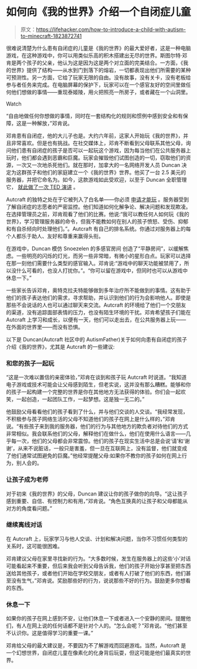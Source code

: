 # 如何向《我的世界》介绍一个自闭症儿童

> 原文：<https://lifehacker.com/how-to-introduce-a-child-with-autism-to-minecraft-1823872741>

很难说清楚为什么患有自闭症的儿童是《我的世界》的最大爱好者，这是一种电脑游戏，在这种游戏中，你可以用类似乐高的积木搭建出无尽的世界。斯图尔特·邓肯是两个孩子的父亲，他认为这是因为这是两个对立面的完美结合。一方面，《我的世界》提供了结构——从水到门到落下的熔岩，一切都表现出他们所需要的某种可预测性。另一方面，它给了玩家无限的自由。没有故事，没有关卡，没有老板给参与者任务来完成。在电脑屏幕的保护下，玩家可以在一个感官友好的空间里做任何他们想做的事情——重现泰姬陵，用火把照亮一所房子，或者藏在一个山洞里。

Watch

“自由地做任何你想做的事情，同时在一套结构化的规则和惯例中感到安全和有保障，这是一种解放，”邓肯说。

邓肯患有自闭症，他的大儿子也是。大约六年前，这家人开始玩《我的世界》，并且非常喜欢。但是也有挑战。在社交媒体上，邓肯不断看到父母联系其他父母，询问他们患有自闭症的孩子是否可以一起玩这个游戏，因为每当他们在公共服务器上玩时，他们都会遇到恶霸和巨魔。玩家会摧毁他们试图创造的一切，窃取他们的资源，一次又一次地杀死他们。就在那时，加拿大的一名网络开发人员 Duncan 决定为这群孩子和他们的家庭建立一个《我的世界》世界。他买了一台 2.5 美元的服务器，并把它命名为。如今，这款游戏如此受欢迎，以至于 Duncan 全职管理它， [就此做了一次 TED 演讲](https://www.ted.com/talks/stuart_duncan_how_i_use_minecraft_to_help_kids_with_autism) 。

Autcraft 的独特之处在于它被列入了白名单——你必须 [申请才能玩](http://www.autcraft.com/whitelist) 。服务器受到了解自闭症的志愿者的严密监控。他们知道如何化解争论、解决问题和发现欺凌。在选择管理员之前，邓肯观看了他们的比赛。他说:“我可以教任何人如何玩《我的世界》，学习管理服务器的命令，但我不能教如何在别人的孩子愤怒、受伤、抑郁和有自杀倾向时处理他们。”。Autcraft 有自己的排名系统。你通过对服务器上的每个人都乐于助人、友好和尊重来赢得头衔。

在游戏中，Duncan 模仿 Snoezelen 的多感官房间 创造了“平静房间”，以缓解焦虑。一些明亮的闪烁的灯光，而另一些非常暗，有微小的星形白点。玩家可以选择在那一刻他们需要什么类型的感官输入。邓肯说:“游戏中的聊天功能被禁用了，所以没什么可看的，也没人打扰你。”。“你可以留在游戏中，但同时也可以从游戏中休息一下。”

一些家长告诉邓肯，奥特克拉夫特能够做到多年治疗所不能做到的事情。这有助于他们的孩子表达他们的需求，寻求帮助，并认识到他们的行为会影响他人。即使是那些不会说话的人也可以通过聊天来交流。Autcraft 的环境给了他们一个交朋友的渠道，没有追踪面部表情的压力，也没有陌生环境的干扰。邓肯希望孩子们能在 Autcraft 上学习和成长，以便有一天，他们可以走出去，在公共服务器上玩——在外面的世界里——而没有恐惧。

以下是 Duncan(Autcraft 社区中的 AutismFather)关于如何向患有自闭症的孩子介绍《我的世界》，尤其是 Autcraft 的一些建议:

### 和您的孩子一起玩

“这是一次难以置信的亲密体验，”邓肯在谈到和孩子玩 Autcraft 时说道。“我知道电子游戏或技术可能会让父母感到陌生，但老实说，这并没有那么糟糕。能够和你的孩子一起构建一个完整的世界是你在其他地方无法获得的体验。你们会一起欢笑，一起创造，一起团队工作，一起梦想。这是独一无二的。”

他鼓励父母看看他们的孩子看到了什么，并与他们交谈的人交谈。“我经常发现，不积极参与孩子网络生活的父母不知道他们的孩子在网上是什么样的，”邓肯说。“有些孩子来到我的服务器，他们的行为与其他地方的欺负者对待他们的方式非常相似。我会联系他们的父母，解释他们在做什么，他们在使用什么语言——几乎每一次，他们的父母都会非常震惊。他们的孩子在现实生活中总是会说‘请’和‘谢谢’，从来不说脏话，一般只是害羞，但一旦在互联网上，没有监督，他们就变成了他们通常试图避免的巨魔。”他经常提醒父母:如果你不教你的孩子如何在网上行为，别人会的。

### **让孩子成为老师**

对于初来《我的世界》的父母，Duncan 建议让你的孩子做你的向导。“这让孩子感到重要、自信、有控制力和有用，”邓肯说。“角色互换真的让孩子和父母都能从对方的角度看问题。”

### 继续离线对话

在 Autcraft 上，玩家学习与他人交谈、计划和解决问题，当你不习惯任何类型的关系时，这可能很困难。

邓肯建议父母在家里寻找新的行为。“大多数时候，发生在服务器上的这些‘小’对话可能看起来不重要，但后来我会听到父母告诉我，他们的孩子开始分享甚至把东西送给其他孩子，或者他们开始在学校交朋友，或者有人打破了他们的东西，他们甚至没有生气，”邓肯说。奖励那些好的行为，说说那些不好的行为。鼓励更多你想看的东西。

### 休息一下

如果你的孩子在网上感到不安，让他们休息一下或者进入一个安静的房间。提醒他们，有人在网上说的任何话都不是针对个人的。“怎么会呢？”邓肯说。“他们甚至不认识你。这是值得学习的重要一课。”

邓肯给父母的最大建议是，不要因为不了解游戏而回避游戏。当然，Autcraft 是一个幻想世界，自闭症儿童在像素化的化身背后玩耍，但这可能是他们最真实的世界。
